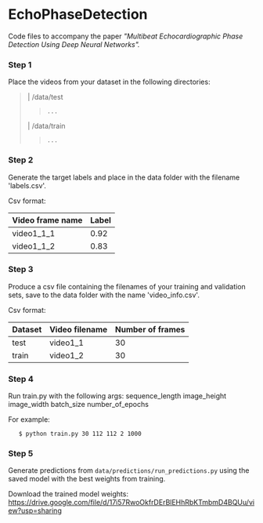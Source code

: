 # EchoPhaseDetection
Code files to accompany the paper *"Multibeat Echocardiographic Phase Detection Using Deep Neural Networks".*

### Step 1
Place the videos from your dataset in the following directories:

> | /data/test
> >		...
> | /data/train
> >		...

### Step 2
Generate the target labels and place in the data folder with the filename 'labels.csv'.

Csv format:

| Video frame name | Label |
| ------------- | ------------- |
| video1_1_1  | 0.92  |
| video1_1_2 | 0.83  |

### Step 3

Produce a csv file containing the filenames of your training and validation sets, save to the data folder with the name 'video_info.csv'.

Csv format:

| Dataset  | Video filename | Number of frames |
| ------------- | ------------- | ------------- |
| test  | video1_1  | 30 |
| train | video1_2  | 30 |

### Step 4
Run train.py with the following args:   sequence_length image_height   image_width   batch_size   number_of_epochs

For example:

`	$ python train.py 30 112 112 2 1000`

### Step 5
Generate predictions from `data/predictions/run_predictions.py` using the saved model with the best weights from training.

Download the trained model weights: https://drive.google.com/file/d/17i57RwoOkfrDErBlEHhRbKTmbmD4BQUu/view?usp=sharing
